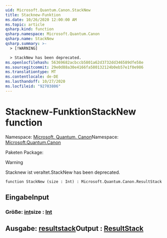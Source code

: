 ```yaml
---
uid: Microsoft.Quantum.Canon.StackNew
title: Stacknew-Funktion
ms.date: 10/26/2020 12:00:00 AM
ms.topic: article
qsharp.kind: function
qsharp.namespace: Microsoft.Quantum.Canon
qsharp.name: StackNew
qsharp.summary: >-
  > [!WARNING]

  > StackNew has been deprecated.
ms.openlocfilehash: 56369682acbccb5801a62d3732dd346589dfe58e
ms.sourcegitcommit: 29e0d88a30e4166fa580132124b0eb57e1f0e986
ms.translationtype: MT
ms.contentlocale: de-DE
ms.lasthandoff: 10/27/2020
ms.locfileid: "92703806"
---
```

# <a name="stacknew-function"></a><span data-ttu-id="47af9-102">Stacknew-Funktion</span><span class="sxs-lookup"><span data-stu-id="47af9-102">StackNew function</span></span>

<span data-ttu-id="47af9-103">Namespace: [Microsoft. Quantum. Canon](xref:Microsoft.Quantum.Canon)</span><span class="sxs-lookup"><span data-stu-id="47af9-103">Namespace: [Microsoft.Quantum.Canon](xref:Microsoft.Quantum.Canon)</span></span>

<span data-ttu-id="47af9-104">Paketen [](https://nuget.org/packages/)</span><span class="sxs-lookup"><span data-stu-id="47af9-104">Package: [](https://nuget.org/packages/)</span></span>


> [!WARNING]
> <span data-ttu-id="47af9-105">Stacknew ist veraltet.</span><span class="sxs-lookup"><span data-stu-id="47af9-105">StackNew has been deprecated.</span></span>



```qsharp
function StackNew (size : Int) : Microsoft.Quantum.Canon.ResultStack
```


## <a name="input"></a><span data-ttu-id="47af9-106">Eingabe</span><span class="sxs-lookup"><span data-stu-id="47af9-106">Input</span></span>

### <a name="size--int"></a><span data-ttu-id="47af9-107">Größe: [int](xref:microsoft.quantum.lang-ref.int)</span><span class="sxs-lookup"><span data-stu-id="47af9-107">size : [Int](xref:microsoft.quantum.lang-ref.int)</span></span>





## <a name="output--resultstack"></a><span data-ttu-id="47af9-108">Ausgabe: [resultstack](xref:Microsoft.Quantum.Canon.ResultStack)</span><span class="sxs-lookup"><span data-stu-id="47af9-108">Output : [ResultStack](xref:Microsoft.Quantum.Canon.ResultStack)</span></span>


